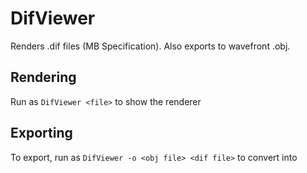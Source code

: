 DifViewer
=========

Renders .dif files (MB Specification). Also exports to wavefront .obj.

Rendering
---------

Run as `DifViewer <file>` to show the renderer

Exporting
---------

To export, run as `DifViewer -o <obj file> <dif file>` to convert <dif file> into <obj file>

